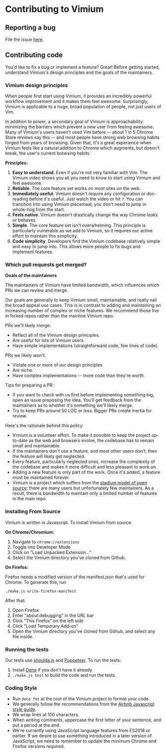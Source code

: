 # Contributing to Vimium

## Reporting a bug

File the issue [here](https://github.com/philc/vimium/issues).

## Contributing code

You'd like to fix a bug or implement a feature? Great! Before getting started, understand Vimium's
design principles and the goals of the maintainers.

### Vimium design principles

When people first start using Vimium, it provides an incredibly powerful workflow improvement and it
makes them feel awesome. Surprisingly, Vimium is applicable to a huge, broad population of people,
not just users of Vim.

In addition to power, a secondary goal of Vimium is approachability: minimizing the barriers which
prevent a new user from feeling awesome. Many of Vimium's users haven't used Vim before -- about 1
in 5 Chrome Store reviews say this -- and most people have strong web browsing habits forged from
years of browsing. Given that, it's a great experience when Vimium feels like a natural addition to
Chrome which augments, but doesn't break, the user's current browsing habits.

**Principles:**

1. **Easy to understand**. Even if you're not very familiar with Vim. The Vimium video shows you all
   you need to know to start using Vimium and feel awesome.
2. **Reliable**. The core feature set works on most sites on the web.
3. **Immediately useful**. Vimium doesn't require any configuration or doc-reading before it's
   useful. Just watch the video or hit `?`. You can transition into using Vimium piecemeal; you
   don't need to jump in whole-hog from the start.
4. **Feels native**. Vimium doesn't drastically change the way Chrome looks or behaves.
5. **Simple**. The core feature set isn't overwhelming. This principle is particularly vulnerable as
   we add to Vimium, so it requires our active effort to maintain this simplicity.
6. **Code simplicity**. Developers find the Vimium codebase relatively simple and easy to jump into.
   This allows more people to fix bugs and implement features.

### Which pull requests get merged?

**Goals of the maintainers**

The maintainers of Vimium have limited bandwidth, which influences which PRs we can review and
merge.

Our goals are generally to keep Vimium small, maintainable, and really nail the broad appeal use
cases. This is in contrast to adding and maintaining an increasing number of complex or niche
features. We recommend those live in forked repos rather than the mainline Vimium repo.

PRs we'll likely merge:

- Reflect all of the Vimium design principles.
- Are useful for lots of Vimium users.
- Have simple implementations (straightforward code, few lines of code).

PRs we likely won't:

- Violate one or more of our design principles.
- Are niche.
- Have complex implementations -- more code than they're worth.

Tips for preparing a PR:

- If you want to check with us first before implementing something big, open an issue proposing the
  idea. You'll get feedback from the maintainers as to whether it's something we'll likely merge.
- Try to keep PRs around 50 LOC or less. Bigger PRs create inertia for review.

Here's the rationale behind this policy:

- Vimium is a volunteer effort. To make it possible to keep the project up-to-date as the web and
  browsers evolve, the codebase has to remain small and maintainable.
- If the maintainers don't use a feature, and most other users don't, then the feature will likely
  get neglected.
- Every feature, particularly neglected ones, increase the complexity of the codebase and makes it
  more difficult and less pleasant to work on.
- Adding a new feature is only part of the work. Once it's added, a feature must be maintained
  forever.
- Vimium is a project which suffers from the
  [stadium model of open source](https://645ventures.com/voices/articles/github-at-scale-and-how-to-help-stadium-model-maintainers):
  there are many users but unfortunately few maintainers. As a result, there is bandwidth to
  maintain only a limited number of features in the main repo.

### Installing From Source

Vimium is written in Javascript. To install Vimium from source:

**On Chrome/Chromium:**

1. Navigate to `chrome://extensions`
1. Toggle into Developer Mode
1. Click on "Load Unpacked Extension..."
1. Select the Vimium directory you've cloned from Github.

**On Firefox:**

Firefox needs a modified version of the manifest.json that's used for Chrome. To generate this, run

`./make.js write-firefox-manifest`

After that:

1. Open Firefox
1. Enter "about:debugging" in the URL bar
1. Click "This Firefox" on the left side
1. Click "Load Temporary Add-on"
1. Open the Vimium directory you've cloned from Github, and select any file inside.

### Running the tests

Our tests use [shoulda.js](https://github.com/philc/shoulda.js) and
[Puppeteer](https://github.com/puppeteer/puppeteer). To run the tests:

1. Install [Deno](https://deno.land/) if you don't have it already.
1. `./make.js test` to build the code and run the tests.

### Coding Style

- Run `deno fmt` at the root of the Vimium project to format your code.
- We generally follow the recommendations from the
  [Airbnb Javascript style guide](https://github.com/airbnb/javascript).
- We wrap lines at 100 characters.
- When writing comments, uppercase the first letter of your sentence, and put a period at the end.
- We're currently using JavaScript language features from ES2018 or earlier. If we desire to use
  something introduced in a later version of JavaScript, we need to remember to update the minimum
  Chrome and Firefox versions required.
